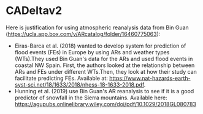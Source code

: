 # CADeltav2
Here is justification for using atmospheric reanalysis data from Bin Guan (https://ucla.app.box.com/v/ARcatalog/folder/16460775063):
+ Eiras-Barca et al. (2018) wanted to develop system for prediction of flood events (FEs) in Europe by using ARs and weather types (WTs).They used Bin Guan's data for the ARs and used flood events in coastal NW Spain. First, the authors looked at the relationship between ARs and FEs under different WTs.Then, they look at how their study can facilitate predicting FEs. Available at: https://www.nat-hazards-earth-syst-sci.net/18/1633/2018/nhess-18-1633-2018.pdf.
+ Hunning et al. (2019) use Bin Guan's AR reanalysis to see if it is a good predictor of snowfall in the Sierra mountains. Available here: https://agupubs.onlinelibrary.wiley.com/doi/pdf/10.1029/2018GL080783
